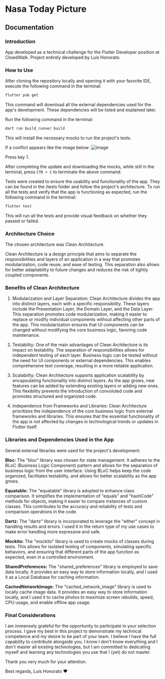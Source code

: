 # Nasa Today Picture

## Documentation

### Introduction

App developed as a technical challenge for the Flutter Developer position at ClowdWalk.
Project entirely developed by Luís Honorato.

### How to Use

After cloning the repository locally and opening it with your favorite IDE, execute the following command in the terminal:
```bash
flutter pub get
```

This command will download all the external dependencies used for the app's development. These dependencies will be listed and explained later.

Run the following command in the terminal:
```bash
dart run build_runner build
```

This will install the necessary mocks to run the project's tests.

If a conflict appears like the image below:
![image](https://github.com/Luis-Honorato/fast_trivia/assets/90717674/f9b2ac46-08b5-46e6-9f40-6796ebafcf71)

Press key 1.

After completing the update and downloading the mocks, while still in the terminal, press ```CTR + C``` to terminate the above command.

Tests were created to ensure the usability and functionality of the app. They can be found in the /tests folder and follow the project's architecture.
To run all the tests and verify that the app is functioning as expected, run the following command in the terminal:
```bash
flutter test
```

This will run all the tests and provide visual feedback on whether they passed or failed.

### Architecture Choice

The chosen architecture was Clean Architecture.

Clean Architecture is a design principle that aims to separate the responsibilities and layers of an application in a way that promotes modularization, code reuse, and ease of testing. This separation also allows for better adaptability to future changes and reduces the risk of tightly coupled components.

### Benefits of Clean Architecture

1. Modularization and Layer Separation:
Clean Architecture divides the app into distinct layers, each with a specific responsibility. These layers include the Presentation Layer, the Domain Layer, and the Data Layer. This separation promotes code modularization, making it easier to replace or modify individual components without affecting other parts of the app. This modularization ensures that UI components can be changed without modifying the core business logic, favoring code maintenance.

2. Testability:
One of the main advantages of Clean Architecture is its impact on testability. The separation of responsibilities allows for independent testing of each layer. Business logic can be tested without the need for UI components or external dependencies. This enables comprehensive test coverage, resulting in a more reliable application.

3. Scalability:
Clean Architecture supports application scalability by encapsulating functionality into distinct layers. As the app grows, new features can be added by extending existing layers or adding new ones. This flexibility prevents the introduction of convoluted code and promotes structured and organized code.

5. Independence from Frameworks and Libraries:
Clean Architecture prioritizes the independence of the core business logic from external frameworks and libraries. This ensures that the essential functionality of the app is not affected by changes in technological trends or updates in Flutter itself.

### Libraries and Dependencies Used in the App

Several external libraries were used for the project's development:

**Bloc:**
The "bloc" library was chosen for state management. It adheres to the BLoC (Business Logic Component) pattern and allows for the separation of business logic from the user interface. Using BLoC helps keep the code organized, facilitates testability, and allows for better scalability as the app grows.

**Equatable:**
The "equatable" library is adopted to enhance class comparison. It simplifies the implementation of "equals" and "hashCode" methods for objects, making it easier to compare instances of custom classes. This contributes to the accuracy and reliability of tests and comparison operations in the code.

**Dartz:**
The "dartz" library is incorporated to leverage the "either" concept in handling results and errors. I used it in the return type of my use cases to make error handling more expressive and safe.

**Mockito:**
The "mockito" library is used to create mocks of classes during tests. This allows for isolated testing of components, simulating specific behaviors, and ensuring that different parts of the app function as expected, even in a controlled environment.

**SharedPreferences:**
The "shared_preferences" library is employed to save data locally. It provides an easy way to store information locally, and I used it as a Local Database for caching information.

**CachedNetworkImage:**
The "cached_network_image" library is used to locally cache image data. It provides an easy way to store information locally, and I used it to cache photos to maximize screen rebuilds, speed, CPU usage, and enable offline app usage.

### Final Considerations

I am immensely grateful for the opportunity to participate in your selection process. I gave my best in this project to demonstrate my technical competence and my desire to be part of your team. I believe I have the full capability to contribute alongside you.
I know I don't know everything and I don't master all existing technologies, but I am committed to dedicating myself and learning any technologies you use that I (yet) do not master.

Thank you very much for your attention.

Best regards, Luís Honorato ❤️
